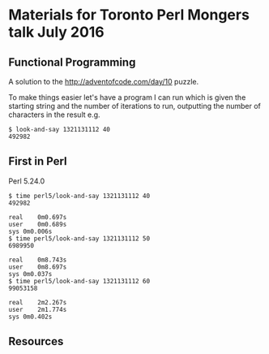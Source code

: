 # Materials for Toronto Perl Mongers talk July 2016

## Functional Programming

A solution to the http://adventofcode.com/day/10 puzzle.

To make things easier let's have a program I can run which is given the starting
string and the number of iterations to run, outputting the number of characters
in the result e.g.

    $ look-and-say 1321131112 40
    492982

## First in Perl

Perl 5.24.0

```
$ time perl5/look-and-say 1321131112 40
492982

real	0m0.697s
user	0m0.689s
sys	0m0.006s
$ time perl5/look-and-say 1321131112 50
6989950

real	0m8.743s
user	0m8.697s
sys	0m0.037s
$ time perl5/look-and-say 1321131112 60
99053158

real	2m2.267s
user	2m1.774s
sys	0m0.402s
```

## Resources
